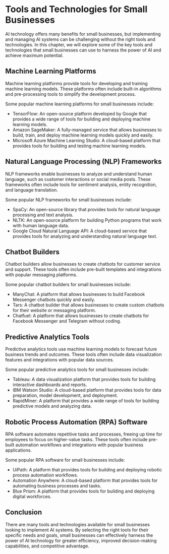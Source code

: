 Tools and Technologies for Small Businesses
=============================================================================================

AI technology offers many benefits for small businesses, but implementing and managing AI systems can be challenging without the right tools and technologies. In this chapter, we will explore some of the key tools and technologies that small businesses can use to harness the power of AI and achieve maximum potential.

Machine Learning Platforms
--------------------------

Machine learning platforms provide tools for developing and training machine learning models. These platforms often include built-in algorithms and pre-processing tools to simplify the development process.

Some popular machine learning platforms for small businesses include:

* TensorFlow: An open-source platform developed by Google that provides a wide range of tools for building and deploying machine learning models.
* Amazon SageMaker: A fully-managed service that allows businesses to build, train, and deploy machine learning models quickly and easily.
* Microsoft Azure Machine Learning Studio: A cloud-based platform that provides tools for building and testing machine learning models.

Natural Language Processing (NLP) Frameworks
--------------------------------------------

NLP frameworks enable businesses to analyze and understand human language, such as customer interactions or social media posts. These frameworks often include tools for sentiment analysis, entity recognition, and language translation.

Some popular NLP frameworks for small businesses include:

* SpaCy: An open-source library that provides tools for natural language processing and text analysis.
* NLTK: An open-source platform for building Python programs that work with human language data.
* Google Cloud Natural Language API: A cloud-based service that provides tools for analyzing and understanding natural language text.

Chatbot Builders
----------------

Chatbot builders allow businesses to create chatbots for customer service and support. These tools often include pre-built templates and integrations with popular messaging platforms.

Some popular chatbot builders for small businesses include:

* ManyChat: A platform that allows businesses to build Facebook Messenger chatbots quickly and easily.
* Tars: A chatbot builder that allows businesses to create custom chatbots for their website or messaging platform.
* Chatfuel: A platform that allows businesses to create chatbots for Facebook Messenger and Telegram without coding.

Predictive Analytics Tools
--------------------------

Predictive analytics tools use machine learning models to forecast future business trends and outcomes. These tools often include data visualization features and integrations with popular data sources.

Some popular predictive analytics tools for small businesses include:

* Tableau: A data visualization platform that provides tools for building interactive dashboards and reports.
* IBM Watson Studio: A cloud-based platform that provides tools for data preparation, model development, and deployment.
* RapidMiner: A platform that provides a wide range of tools for building predictive models and analyzing data.

Robotic Process Automation (RPA) Software
-----------------------------------------

RPA software automates repetitive tasks and processes, freeing up time for employees to focus on higher-value tasks. These tools often include pre-built automation workflows and integrations with popular business applications.

Some popular RPA software for small businesses include:

* UiPath: A platform that provides tools for building and deploying robotic process automation workflows.
* Automation Anywhere: A cloud-based platform that provides tools for automating business processes and tasks.
* Blue Prism: A platform that provides tools for building and deploying digital workforces.

Conclusion
----------

There are many tools and technologies available for small businesses looking to implement AI systems. By selecting the right tools for their specific needs and goals, small businesses can effectively harness the power of AI technology for greater efficiency, improved decision-making capabilities, and competitive advantage.
